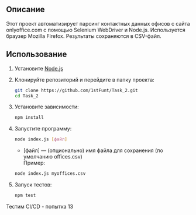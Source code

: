 ## Описание
Этот проект автоматизирует парсинг контактных данных офисов с сайта onlyoffice.com с помощью Selenium WebDriver и Node.js.
Используется браузер Mozilla Firefox.
Результаты сохраняются в CSV-файл.

## Использование

1. Установите [Node.js](https://nodejs.org/)
2. Клонируйте репозиторий и перейдите в папку проекта:

   ```bash
   git clone https://github.com/1stFunt/Task_2.git
   cd Task_2
   ```
3. Установите зависимости:

   ```bash
   npm install
   ```
4. Запустите программу:

    ```bash
   node index.js [файл]
   ```
   - [файл] — (опционально) имя файла для сохранения (по умолчанию offices.csv)  
   Пример:
   ```bash
   node index.js myoffices.csv
   ```
5. Запуск тестов:

   ```bash
   npm test
   ```

Тестим CI/CD - попытка 13
